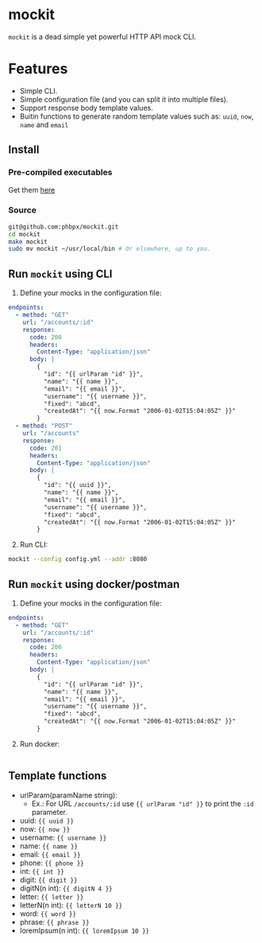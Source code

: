 # mockit 

`mockit` is a dead simple yet powerful HTTP API mock CLI.

# Features

- Simple CLI.
- Simple configuration file (and you can split it into multiple files).
- Support response body template values.
- Buitin functions to generate random template values such as: `uuid`, `now`, `name` and `email`

## Install

### Pre-compiled executables

Get them [here](https://github.com/phbpx/mockit/releases)

### Source

```sh
git@github.com:phbpx/mockit.git
cd mockit
make mockit
sudo mv mockit ~/usr/local/bin # Or elsewhere, up to you.
```

## Run `mockit` using CLI

1. Define your mocks in the configuration file:
```yml
endpoints:
  - method: "GET"
    url: "/accounts/:id"
    response:
      code: 200
      headers:
        Content-Type: "application/json"
      body: |
        {
          "id": "{{ urlParam "id" }}",
          "name": "{{ name }}",
          "email": "{{ email }}",
          "username": "{{ username }}",
          "fixed": "abcd",
          "createdAt": "{{ now.Format "2006-01-02T15:04:05Z" }}"
        }
  - method: "POST"
    url: "/accounts"
    response:
      code: 201
      headers:
        Content-Type: "application/json"
      body: |
        {
          "id": "{{ uuid }}",
          "name": "{{ name }}",
          "email": "{{ email }}",
          "username": "{{ username }}",
          "fixed": "abcd",
          "createdAt": "{{ now.Format "2006-01-02T15:04:05Z" }}"
        }
```

2. Run CLI:
```bash
mockit --config config.yml --addr :8080
```

## Run `mockit` using docker/postman

1. Define your mocks in the configuration file:
```yml
endpoints:
  - method: "GET"
    url: "/accounts/:id"
    response:
      code: 200
      headers:
        Content-Type: "application/json"
      body: |
        {
          "id": "{{ urlParam "id" }}",
          "name": "{{ name }}",
          "email": "{{ email }}",
          "username": "{{ username }}",
          "fixed": "abcd",
          "createdAt": "{{ now.Format "2006-01-02T15:04:05Z" }}"
        }
```

2. Run docker:

```sh
```


## Template functions

- urlParam(paramName string): 
  - Ex.: For URL `/accounts/:id` use `{{ urlParam "id" }}` to print the `:id` parameter. 
- uuid: `{{ uuid }}`
- now: `{{ now }}`
- username: `{{ username }}`
- name: `{{ name }}`
- email: `{{ email }}`
- phone: `{{ phone }}`
- int: `{{ int }}`
- digit: `{{ digit }}`
- digitN(n int): `{{ digitN 4 }}`
- letter: `{{ letter }}`
- letterN(n int): `{{ letterN 10 }}`
- word: `{{ word }}`
- phrase: `{{ phrase }}`
- loremIpsum(n int): `{{ loremIpsum 10 }}`